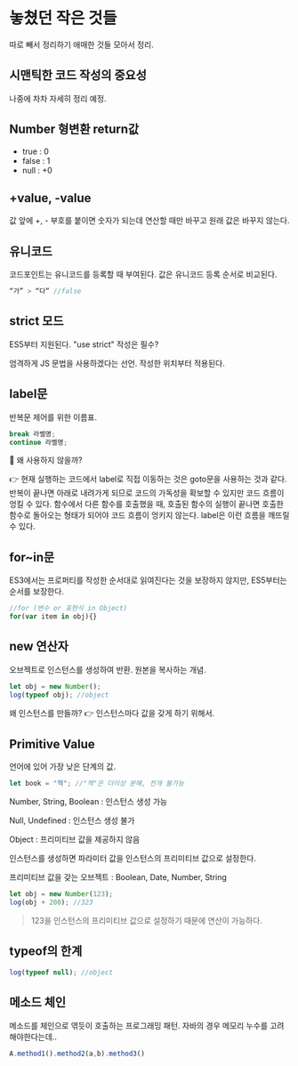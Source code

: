 # 놓쳤던 작은 것들
따로 빼서 정리하기 애매한 것들 모아서 정리.

## 시맨틱한 코드 작성의 중요성
나중에 차차 자세히 정리 예정.

## Number 형변환 return값
- true : 0
- false : 1
- null : +0

## +value, -value
값 앞에 +, - 부호를 붙이면 숫자가 되는데 연산할 때만 바꾸고 원래 값은 바꾸지 않는다.

## 유니코드
코드포인트는 유니코드를 등록할 때 부여된다. 값은 유니코드 등록 순서로 비교된다.

```jsx
“가” > “다” //false
```

## strict 모드

ES5부터 지원된다. "use strict" 작성은 필수?

엄격하게 JS 문법을 사용하겠다는 선언. 작성한 위치부터 적용된다.

## label문

반복문 제어를 위한 이름표.

```jsx
break 라벨명;
continue 라벨명;
```

💬 왜 사용하지 않을까?

👉 현재 실행하는 코드에서 label로 직접 이동하는 것은 goto문을 사용하는 것과 같다. 반복이 끝나면 아래로 내려가게 되므로 코드의 가독성을 확보할 수 있지만 코드 흐름이 엉킬 수 있다. 함수에서 다른 함수를 호출했을 때, 호출된 함수의 실행이 끝나면 호출한 함수로 돌아오는 형태가 되어야 코드 흐름이 엉키지 않는다. label은 이런 흐름을 깨뜨릴 수 있다.

## for~in문

ES3에서는 프로퍼티를 작성한 순서대로 읽여진다는 것을 보장하지 않지만, ES5부터는 순서를 보장한다.

```jsx
//for (변수 or 표현식 in Object)
for(var item in obj){}
```

## new 연산자

오브젝트로 인스턴스를 생성하여 반환. 원본을 복사하는 개념.

```jsx
let obj = new Number();
log(typeof obj); //object
```

왜 인스턴스를 만들까? 👉 인스턴스마다 값을 갖게 하기 위해서.

## Primitive Value

언어에 있어 가장 낮은 단계의 값.

```jsx
let book = "책"; //"책"은 더이상 분해, 전개 불가능
```

Number, String, Boolean : 인스턴스 생성 가능

Null, Undefined : 인스턴스 생성 불가

Object : 프리미티브 값을 제공하지 않음

인스턴스를 생성하면 파라미터 값을 인스턴스의 프리미티브 값으로 설정한다.

프리미티브 값을 갖는 오브젝트 : Boolean, Date, Number, String

```jsx
let obj = new Number(123);
log(obj + 200); //323
```

> 123을 인스턴스의 프리미티브 값으로 설정하기 때문에 연산이 가능하다.

## typeof의 한계
```jsx
log(typeof null); //object
```

## 메소드 체인
메소드를 체인으로 엮듯이 호출하는 프로그래밍 패턴. 자바의 경우 메모리 누수를 고려해야한다는데..
```jsx
A.method1().method2(a,b).method3()
```
